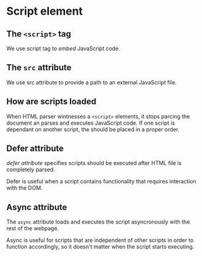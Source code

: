 # Script element

## The `<script>` tag

We use script tag to _embed_ JavaScript code.

## The `src` attribute

We use src attribute to provide a path to an external JavaScript file.

## How are scripts loaded

When  HTML parser wintnesses a `<script>` elements, it stops parcing the document an parses and executes JavaScript code. If one script is dependant on another script, the should be placed in a proper order.

## Defer attribute

_defer attribute_ specifies scripts should be executed after HTML file is completely parsed.

Defer is useful when a script contains functionality that requires interaction with the DOM.

## Async attribute

The `async` attribute loads and executes the script asyncronously with the rest of the webpage.

Async is useful for scripts that are independent of other scripts in order to function accordingly, so it doesn't matter when the script starts executing.
